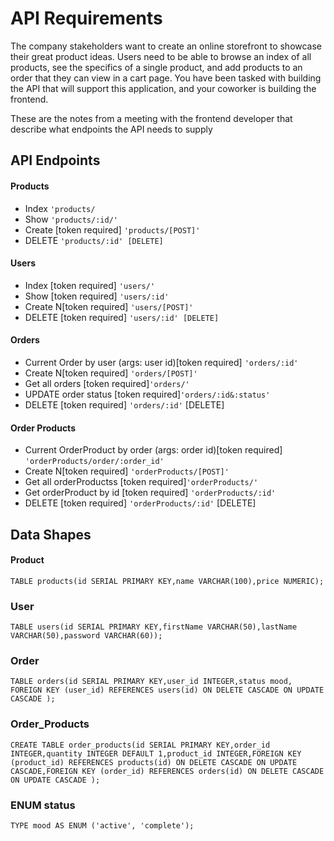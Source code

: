 # API Requirements
The company stakeholders want to create an online storefront to showcase their great product ideas. Users need to be able to browse an index of all products, see the specifics of a single product, and add products to an order that they can view in a cart page. You have been tasked with building the API that will support this application, and your coworker is building the frontend.

These are the notes from a meeting with the frontend developer that describe what endpoints the API needs to supply

## API Endpoints
#### Products
- Index  `'products/`
- Show  `'products/:id/'`
- Create [token required] `'products/[POST]'`
- DELETE `'products/:id' [DELETE]`

#### Users
- Index [token required] `'users/'`
- Show [token required] `'users/:id'`
- Create N[token required] `'users/[POST]'`
- DELETE [token required] `'users/:id' [DELETE]`

#### Orders
- Current Order by user (args: user id)[token required] `'orders/:id'`
- Create N[token required] `'orders/[POST]'`
- Get all orders [token required]`'orders/'`
- UPDATE order status [token required]`'orders/:id&:status'`
- DELETE [token required] `'orders/:id'` [DELETE]

#### Order Products
- Current OrderProduct by order (args: order id)[token required] `'orderProducts/order/:order_id'`
- Create N[token required] `'orderProducts/[POST]'`
- Get all orderProductss [token required]`'orderProducts/'`
- Get orderProduct by id [token required] `'orderProducts/:id'`
- DELETE [token required] `'orderProducts/:id'` [DELETE]

## Data Shapes
#### Product
` TABLE products(id SERIAL PRIMARY KEY,name VARCHAR(100),price NUMERIC); `

### User
` TABLE users(id SERIAL PRIMARY KEY,firstName VARCHAR(50),lastName VARCHAR(50),password VARCHAR(60)); `

### Order
` TABLE orders(id SERIAL PRIMARY KEY,user_id INTEGER,status mood, FOREIGN KEY (user_id) REFERENCES users(id) ON DELETE CASCADE ON UPDATE CASCADE ); `

### Order_Products
` CREATE TABLE order_products(id SERIAL PRIMARY KEY,order_id INTEGER,quantity INTEGER DEFAULT 1,product_id INTEGER,FOREIGN KEY (product_id) REFERENCES products(id) ON DELETE CASCADE ON UPDATE CASCADE,FOREIGN KEY (order_id) REFERENCES orders(id) ON DELETE CASCADE ON UPDATE CASCADE ); `

### ENUM status
` TYPE mood AS ENUM ('active', 'complete'); `